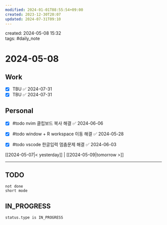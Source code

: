 ```yaml
---
modified: 2024-01-01T08:55:54+09:00
created: 2023-12-30T20:07
updated: 2024-07-31T09:10
---
```

created: 2024-05-08 15:32  
tags: #daily_note  
  
# 2024-05-08  

## Work

- [x] TBU ✅ 2024-07-31
- [x] TBU   ✅ 2024-07-31

## Personal


- [x] #todo nvim 클립보드 복사 해결 ✅ 2024-06-06
- [x] #todo window + R workspace 이동 해결 ✅ 2024-05-28
- [x] #todo vscode 한글입력 멈춤문제 해결 ✅ 2024-06-03

  
  
[[2024-05-07|< yesterday]] | [[2024-05-09|tomorrow >]]  
  
---  


## TODO
```tasks  
not done  
short mode  
```

## IN_PROGRESS
```tasks  
status.type is IN_PROGRESS
```

